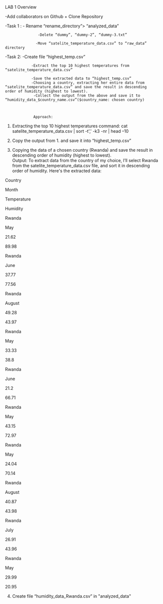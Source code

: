 LAB 1 Overview 
 
-Add collaborators on Github + Clone Repository 

 
-Task 1 : - Rename “rename_directory”> “analyzed_data” 

                   -Delete “dummy”, “dummy-2”, “dummy-3.txt” 

                  -Move “satelite_temperature_data.csv” to “raw_data” directory 

-Task 2: -Create file “highest_temp.csv” 

                -Extract the top 10 highest temperatures from “satelite_temperature_data.csv” 

                -Save the extracted data to “highest_temp.csv” 
                -Choosing a country, extracting her entire data from “satelite_temperature_data.csv” and save the result in descending order of humidity (highest to lowest). 
                 -Collect the output from the above and save it to “humidity_data_$country_name.csv”($country_name: chosen country) 

 

                 Approach: 

1. Extracting the top 10 highest temperatures 
     command: cat satelite_temperature_data.csv | sort -t',' -k3 -nr | head –10 

2. Copy the output from 1. and save it into “highest_temp.csv” 
 
3. Copying the data of a chosen country (Rwanda) and save the result in descending order of humidity (highest to lowest).  
       Output: To extract data from the country of my choice, I’ll select Rwanda from the satelite_temperature_data.csv file, and sort it in descending order of humidity. Here's the extracted data: 

Country 

Month 

Temperature 

Humidity 

Rwanda 

May 

21.62 

89.98 

Rwanda 

June 

37.77 

77.56 

Rwanda 

August 

49.28 

43.97 

Rwanda 

May 

33.33 

38.8 

Rwanda 

June 

21.2 

66.71 

Rwanda 

May 

43.15 

72.97 

Rwanda 

May 

24.04 

70.14 

Rwanda 

August 

40.87 

43.98 

Rwanda 

July 

26.91 

43.96 

Rwanda 

May 

29.99 

20.95 

 

4. Create file “humidity_data_Rwanda.csv” in "analyzed_data"
